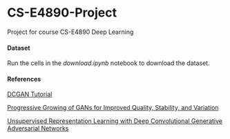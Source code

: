 # CS-E4890-Project
Project for course CS-E4890 Deep Learning

#### Dataset

Run the cells in the _download.ipynb_ notebook to download the dataset.

#### References

[DCGAN Tutorial](https://pytorch.org/tutorials/beginner/dcgan_faces_tutorial.html)

[Progressive Growing of GANs for Improved Quality, Stability, and Variation](https://arxiv.org/abs/1710.10196)

[Unsupervised Representation Learning with Deep Convolutional Generative Adversarial Networks](https://arxiv.org/abs/1511.06434)
